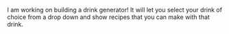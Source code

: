 I am working on building a drink generator! It will let you select your drink of choice from a drop down and show recipes that you can make with that drink.
